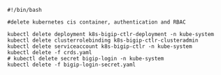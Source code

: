     #!/bin/bash

    #delete kubernetes cis container, authentication and RBAC
    
    kubectl delete deployment k8s-bigip-ctlr-deployment -n kube-system
    kubectl delete clusterrolebinding k8s-bigip-ctlr-clusteradmin
    kubectl delete serviceaccount k8s-bigip-ctlr -n kube-system
    kubectl delete -f crds.yaml
    # kubectl delete secret bigip-login -n kube-system
    kubectl delete -f bigip-login-secret.yaml